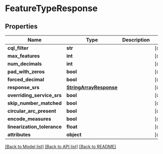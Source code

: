 # FeatureTypeResponse

## Properties
Name | Type | Description | Notes
------------ | ------------- | ------------- | -------------
**cql_filter** | **str** |  | [optional] 
**max_features** | **int** |  | [optional] 
**num_decimals** | **int** |  | [optional] 
**pad_with_zeros** | **bool** |  | [optional] 
**forced_decimal** | **bool** |  | [optional] 
**response_srs** | [**StringArrayResponse**](StringArrayResponse.md) |  | [optional] 
**overriding_service_srs** | **bool** |  | [optional] 
**skip_number_matched** | **bool** |  | [optional] 
**circular_arc_present** | **bool** |  | [optional] 
**encode_measures** | **bool** |  | [optional] 
**linearization_tolerance** | **float** |  | [optional] 
**attributes** | **object** |  | [optional] 

[[Back to Model list]](../README.md#documentation-for-models) [[Back to API list]](../README.md#documentation-for-api-endpoints) [[Back to README]](../README.md)

